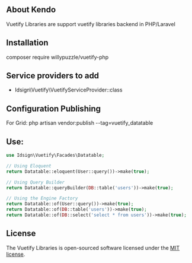 ## About Kendo

Vuetify Libraries are support vuetify libraries backend in PHP/Laravel

## Installation

composer require willypuzzle/vuetify-php

## Service providers to add

* Idsign\Vuetify\VuetifyServiceProvider::class

## Configuration Publishing

For Grid:
php artisan vendor:publish --tag=vuetify_datatable

## Use:

```php
use Idsign\Vuetify\Facades\Datatable;

// Using Eloquent
return Datatable::eloquent(User::query())->make(true);

// Using Query Builder
return Datatable::queryBuilder(DB::table('users'))->make(true);

// Using the Engine Factory
return Datatable::of(User::query())->make(true);
return Datatable::of(DB::table('users'))->make(true);
return Datatable::of(DB::select('select * from users'))->make(true);
```

## License

The Vuetify Libraries is open-sourced software licensed under the [MIT license](http://opensource.org/licenses/MIT).
